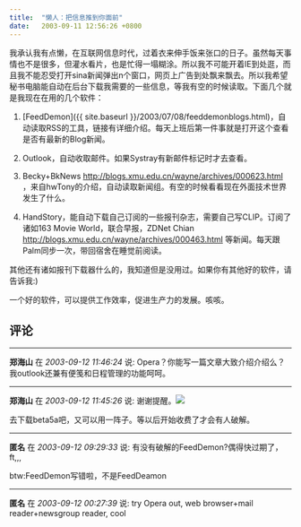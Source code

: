```yaml
---
title:  "懒人：把信息推到你面前"
date:   2003-09-11 12:56:26 +0800
---
```


我承认我有点懒，在互联网信息时代，过着衣来伸手饭来张口的日子。虽然每天事情也不是很多，但灌水看片，也是忙得一塌糊涂。所以我不可能开着IE到处逛，而且我不能忍受打开sina新闻弹出n个窗口，网页上广告到处飘来飘去。所以我希望秘书电脑能自动在后台下载我需要的一些信息，等我有空的时候读取。下面几个就是我现在在用的几个软件：  

  1. [FeedDemon]({{ site.baseurl }}/2003/07/08/feeddemonblogs.html)，自动读取RSS的工具，链接有详细介绍。每天上班后第一件事就是打开这个查看是否有最新的Blog新闻。

  2. Outlook，自动收取邮件。如果Systray有新邮件标记时才去查看。

  3. Becky+BkNews http://blogs.xmu.edu.cn/wayne/archives/000623.html ，来自hwTony的介绍，自动读取新闻组。有空的时候看看现在外面技术世界发生了什么。

  4. HandStory，能自动下载自己订阅的一些报刊杂志，需要自己写CLIP。订阅了诸如163 Movie World，联合早报，ZDNet Chian http://blogs.xmu.edu.cn/wayne/archives/000463.html 等新闻。每天跟Palm同步一次，带回宿舍在睡觉前阅读。

其他还有诸如报刊下载器什么的，我知道但是没用过。如果你有其他好的软件，请告诉我:)  

一个好的软件，可以提供工作效率，促进生产力的发展。咳咳。  


## 评论

*****
**郑海山** 在 *2003-09-12 11:46:24* 说: Opera？你能写一篇文章大致介绍介绍么？我outlook还兼有便笺和日程管理的功能呵呵。


*****
**郑海山** 在 *2003-09-12 11:45:26* 说: 谢谢提醒。<img src="{{ site.baseurl }}/images/2011/smile/xiuse.gif">

去下载beta5a吧，又可以用一阵子。等以后开始收费了才会有人破解。



*****
**匿名** 在 *2003-09-12 09:29:33* 说: 有没有破解的FeedDemon?偶得快过期了，ft,,,

btw:FeedDemon写错啦，不是FeedDeamon

*****
**匿名** 在 *2003-09-12 00:27:39* 说: try Opera out, web browser+mail reader+newsgroup reader, cool


